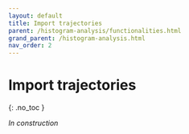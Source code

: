 ```yaml
---
layout: default
title: Import trajectories
parent: /histogram-analysis/functionalities.html
grand_parent: /histogram-analysis.html
nav_order: 2
---
```


# Import trajectories
{: .no_toc }

*In construction*